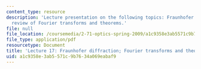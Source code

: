 ```yaml
---
content_type: resource
description: 'Lecture presentation on the following topics: Fraunhofer diffraction;
  review of Fourier transforms and theorems.'
file: null
file_location: /coursemedia/2-71-optics-spring-2009/a1c9358e3ab5571c9b7634a069eabaf9_MIT2_71S09_lec17.pdf
file_type: application/pdf
resourcetype: Document
title: 'Lecture 17: Fraunhofer diffraction; Fourier transforms and theorems'
uid: a1c9358e-3ab5-571c-9b76-34a069eabaf9
---
```

